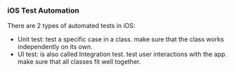 ### iOS Test Automation

There are 2 types of automated tests in iOS:

*   Unit test:
        test a specific case in a class.
        make sure that the class works independently on its own.
*   UI test:
        is also called Integration test.
        test user interactions with the app.
        make sure that all classes fit well together.
